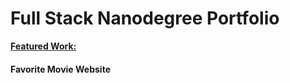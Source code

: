 <h1> Full Stack Nanodegree Portfolio </h1>

<strong><u>Featured Work:</u></strong>
<br>
<h4> Favorite Movie Website </h4>
